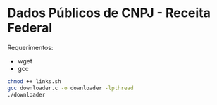 # Dados Públicos de CNPJ - Receita Federal


Requerimentos:
- wget
- gcc


```bash
chmod +x links.sh
gcc downloader.c -o downloader -lpthread
./downloader 
```


